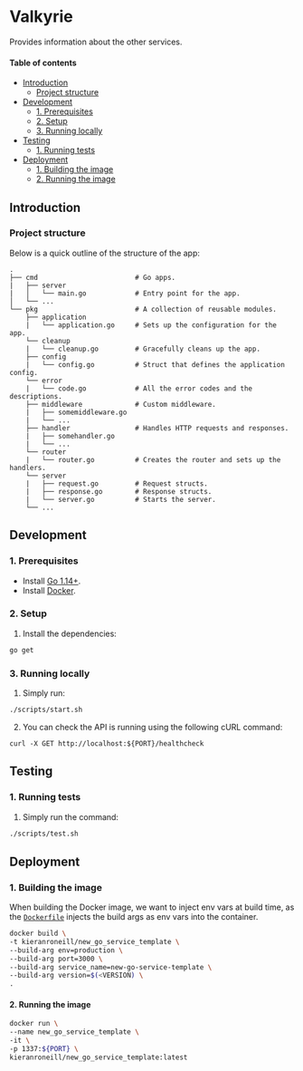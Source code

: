 # Valkyrie

Provides information about the other services.

#### Table of contents

* [Introduction](#introduction)
    * [Project structure](#project-structure)
* [Development](#development)
    * [1. Prerequisites](#1-prerequisites)
    * [2. Setup](#2-setup)
    * [3. Running locally](#3-running-locally)
* [Testing](#testing)
    * [1. Running tests](#1-running-tests)
* [Deployment](#deployment)
    * [1. Building the image](#1-building-the-image)
    * [2. Running the image](#2-running-the-image)

## Introduction

### Project structure

Below is a quick outline of the structure of the app:

```text
.
├── cmd                        # Go apps.
|   ├── server
|   │   └── main.go            # Entry point for the app.
│   └── ...
└── pkg                        # A collection of reusable modules.
    ├── application
    |   └── application.go     # Sets up the configuration for the app.
    └── cleanup
    |   └── cleanup.go         # Gracefully cleans up the app.
    ├── config
    |   └── config.go          # Struct that defines the application config.
    └── error
    |   └── code.go            # All the error codes and the descriptions.
    ├── middleware             # Custom middleware.
    |   ├── somemiddleware.go
    |   └── ...
    ├── handler                # Handles HTTP requests and responses.
    |   ├── somehandler.go
    |   └── ...
    └── router
    |   └── router.go          # Creates the router and sets up the handlers.
    └── server
    |   ├── request.go         # Request structs.
    |   ├── response.go        # Response structs.
    |   └── server.go          # Starts the server.
    └── ...
```

## Development

### 1. Prerequisites

* Install [Go 1.14+](https://golang.org/dl/).
* Install [Docker](https://docs.docker.com/get-docker/).

### 2. Setup

1. Install the dependencies:
```bash
go get
```

### 3. Running locally

1. Simply run:
```bash
./scripts/start.sh
```

2. You can check the API is running using the following cURL command:
```shell script
curl -X GET http://localhost:${PORT}/healthcheck
```

## Testing

### 1. Running tests

1. Simply run the command:
```bash
./scripts/test.sh
```

## Deployment

### 1. Building the image

When building the Docker image, we want to inject env vars at build time, as the [`Dockerfile`](./Dockerfile) injects the build args as env vars into the container.
```bash
docker build \
-t kieranroneill/new_go_service_template \
--build-arg env=production \
--build-arg port=3000 \
--build-arg service_name=new-go-service-template \
--build-arg version=$(<VERSION) \
.
```

#### 2. Running the image

```bash
docker run \
--name new_go_service_template \
-it \
-p 1337:${PORT} \
kieranroneill/new_go_service_template:latest
```
